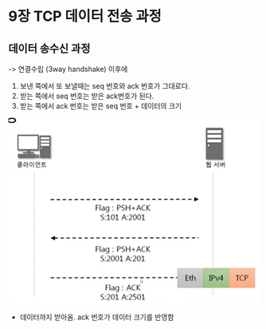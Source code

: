 # 9장 TCP 데이터 전송 과정

## 데이터 송수신 과정

-> 연결수립 (3way handshake) 이후에

1. 보낸 쪽에서 또 보낼때는 seq 번호와 ack 번호가 그대로다.
2. 받는 쪽에서 seq 번호는 받은 ack번호가 된다.
3. 받는 쪽에서 ack 번호는 받은 seq 번호 + 데이터의 크기

![Alt text](./images/image-5.png)

- 데이터까지 받아옴. ack 번호가 데이터 크기를 반영함
